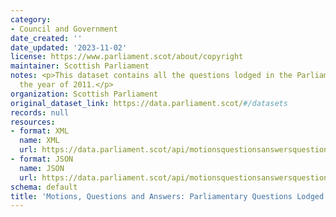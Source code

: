 ```yaml
---
category:
- Council and Government
date_created: ''
date_updated: '2023-11-02'
license: https://www.parliament.scot/about/copyright
maintainer: Scottish Parliament
notes: <p>This dataset contains all the questions lodged in the Parliament during
  the year of 2011.</p>
organization: Scottish Parliament
original_dataset_link: https://data.parliament.scot/#/datasets
records: null
resources:
- format: XML
  name: XML
  url: https://data.parliament.scot/api/motionsquestionsanswersquestions?year=2011
- format: JSON
  name: JSON
  url: https://data.parliament.scot/api/motionsquestionsanswersquestions?year=2011
schema: default
title: 'Motions, Questions and Answers: Parliamentary Questions Lodged (2011)'
---
```

